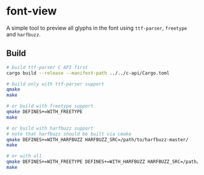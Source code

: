 # font-view

A simple tool to preview all glyphs in the font using `ttf-parser`, `freetype` and `harfbuzz`.

## Build

```sh
# build ttf-parser C API first
cargo build --release --manifest-path ../../c-api/Cargo.toml

# build only with ttf-parser support
qmake
make

# or build with freetype support
qmake DEFINES+=WITH_FREETYPE
make

# or build with harfbuzz support
# note that harfbuzz should be built via cmake
qmake DEFINES+=WITH_HARFBUZZ HARFBUZZ_SRC=/path/to/harfbuzz-master/
make

# or with all
qmake DEFINES+=WITH_FREETYPE DEFINES+=WITH_HARFBUZZ HARFBUZZ_SRC=/path/to/harfbuzz-master/
make
```
